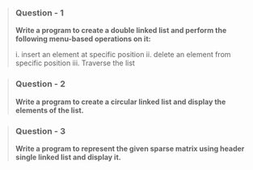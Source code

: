 > ### Question - 1
>
> **Write a program to create a double linked list and perform the following menu-based operations on it:**
>
> i. insert an element at specific position
> ii. delete an element from specific position
> iii. Traverse the list

> ### Question - 2
>
> **Write a program to create a circular linked list and display the elements of the list.**

> ### Question - 3
>
> **Write a program to represent the given sparse matrix using header single linked list and display it.**
